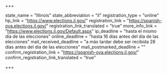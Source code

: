 +++

state_name = "Illinois"
state_abbreviation = "il"
registration_type = "online"
hp_link = "https://www.elections.il.gov/"
registration_link = "https://spanish-ova.elections.il.gov/"
registration_link_translated = "true"
more_info_link = "https://www.elections.il.gov/Default.aspx"
ip_deadline = "hasta el mismo día de las elecciones"
online_deadline = "hasta 16 días antes del día de las elecciones"
mail_received_deadline = "a más tardar debe ser recibida 28 días antes del día de las elecciones"
mail_postmarked_deadline = ""
confirm_registration_link = "https://spanish-ova.elections.il.gov/"
confirm_registration_link_translated = "true"

+++